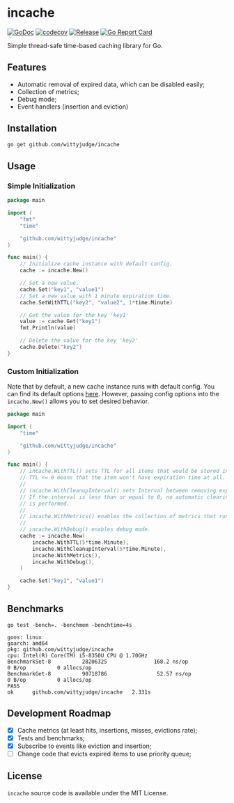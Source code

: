 # incache

[![GoDoc](https://godoc.org/github.com/wittyjudge/incache?status.png)](https://godoc.org/github.com/wittyjudge/incache)
[![codecov](https://codecov.io/gh/WIttyJudge/incache/graph/badge.svg)](https://codecov.io/gh/WIttyJudge/incache)
[![Release](https://img.shields.io/github/v/release/wittyjudge/incache)](https://github.com/WIttyJudge/incache/releases)
[![Go Report Card](https://goreportcard.com/badge/github.com/wittyjudge/incache)](https://goreportcard.com/report/github.com/wittyjudge/incache)

Simple thread-safe time-based caching library for Go.

## Features

- Automatic removal of expired data, which can be disabled easily;
- Collection of metrics;
- Debug mode;
- Event handlers (insertion and eviction)

## Installation

```bash
go get github.com/wittyjudge/incache
```

## Usage

### Simple Initialization

```go
package main

import (
	"fmt"
	"time"

	"github.com/wittyjudge/incache"
)

func main() {
	// Initialize cache instance with default config.
	cache := incache.New()

	// Set a new value.
	cache.Set("key1", "value1")
	// Set a new value with 1 minute expiration time.
	cache.SetWithTTL("key2", "value2", 1*time.Minute)

	// Get the value for the key 'key1'
	value := cache.Get("key1")
	fmt.Println(value)

	// Delete the value for the key 'key2'
	cache.Delete("key2")
}
```

### Custom Initialization

Note that by default, a new cache instance runs with default config.
You can find its default options [here](https://github.com/WIttyJudge/incache/blob/main/config.go#L16).
However, passing config options into the `incache.New()` allows you to set desired
behavior.

```go
package main

import (
	"time"

	"github.com/wittyjudge/incache"
)

func main() {
	// incache.WithTTL() sets TTL for all items that would be stored in the cache.
	// TTL <= 0 means that the item won't have expiration time at all.
	//
	// incache.WithCleanupInterval() sets Interval between removing expired items.
	// If the interval is less than or equal to 0, no automatic clearing
	// is performed.
	//
	// incache.WithMetrics() enables the collection of metrics that run throughout the cache work.
	//
	// incache.WithDebug() enables debug mode.
	cache := incache.New(
		incache.WithTTL(5*time.Minute),
		incache.WithCleanupInterval(5*time.Minute),
		incache.WithMetrics(),
		incache.WithDebug(),
	)

	cache.Set("key1", "value1")
}
```

## Benchmarks

```
go test -bench=. -benchmem -benchtime=4s

goos: linux
goarch: amd64
pkg: github.com/wittyjudge/incache
cpu: Intel(R) Core(TM) i5-8350U CPU @ 1.70GHz
BenchmarkSet-8          28206325               168.2 ns/op             0 B/op          0 allocs/op
BenchmarkGet-8          90718786                52.57 ns/op            0 B/op          0 allocs/op
PASS
ok      github.com/wittyjudge/incache   2.331s

```

## Development Roadmap

- [x] Cache metrics (at least hits, insertions, misses, evictions rate);
- [x] Tests and benchmarks;
- [x] Subscribe to events like eviction and insertion;
- [ ] Change code that evicts expired items to use priority queue;

## License

`incache` source code is available under the MIT License.
